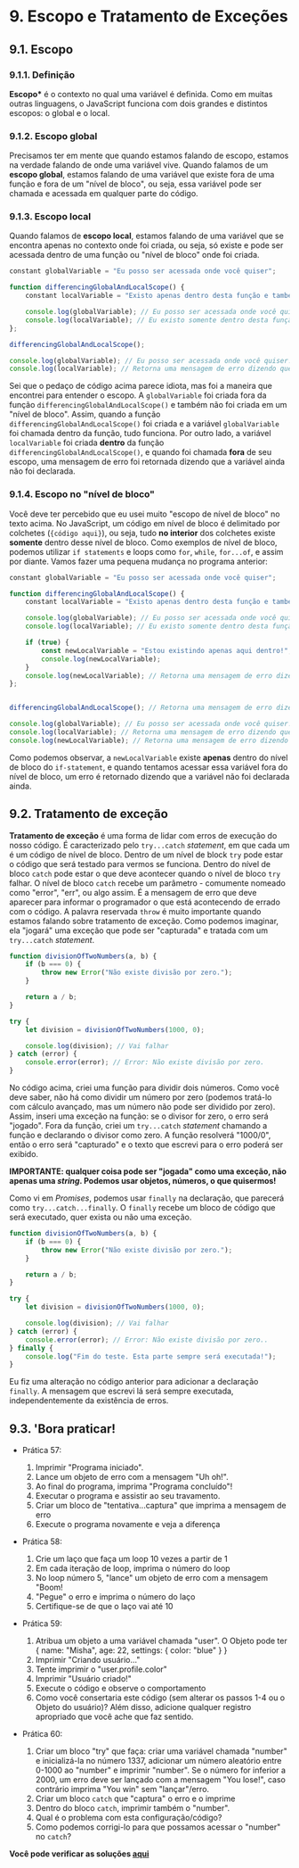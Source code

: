 # 9. Escopo e Tratamento de Exceções

## 9.1. Escopo

### 9.1.1. Definição

**Escopo\*** é o contexto no qual uma variável é definida. Como em muitas outras linguagens, o JavaScript funciona com dois grandes e distintos escopos: o global e o local.

### 9.1.2. Escopo global

Precisamos ter em mente que quando estamos falando de escopo, estamos na verdade falando de onde uma variável vive. Quando falamos de um **escopo global**, estamos falando de uma variável que existe fora de uma função e fora de um "nível de bloco", ou seja, essa variável pode ser chamada e acessada em qualquer parte do código.

### 9.1.3. Escopo local

Quando falamos de **escopo local**, estamos falando de uma variável que se encontra apenas no contexto onde foi criada, ou seja, só existe e pode ser acessada dentro de uma função ou "nível de bloco" onde foi criada.

```javascript
constant globalVariable = "Eu posso ser acessada onde você quiser";

function differencingGlobalAndLocalScope() {
    constant localVariable = "Existo apenas dentro desta função e também posso ser chamada apenas dentro desta função";

    console.log(globalVariable); // Eu posso ser acessada onde você quiser!
    console.log(localVariable); // Eu existo somente dentro desta função e também posso ser chamada somente dentro desta função!
};

differencingGlobalAndLocalScope();

console.log(globalVariable); // Eu posso ser acessada onde você quiser!
console.log(localVariable); // Retorna uma mensagem de erro dizendo que a variável ainda não foi declarada
```

Sei que o pedaço de código acima parece idiota, mas foi a maneira que encontrei para entender o escopo. A `globalVariable` foi criada fora da função `differencingGlobalAndLocalScope()` e também não foi criada em um "nível de bloco". Assim, quando a função `differencingGlobalAndLocalScope()` foi criada e a variável `globalVariable` foi chamada dentro da função, tudo funciona. Por outro lado, a variável `localVariable` foi criada **dentro** da função `differencingGlobalAndLocalScope()`, e quando foi chamada **fora** de seu escopo, uma mensagem de erro foi retornada dizendo que a variável ainda não foi declarada.

### 9.1.4. Escopo no "nível de bloco"

Você deve ter percebido que eu usei muito "escopo de nível de bloco" no texto acima. No JavaScript, um código em nível de bloco é delimitado por colchetes (`{código aqui}`), ou seja, tudo **no interior** dos colchetes existe **somente** dentro desse nível de bloco. Como exemplos de nível de bloco, podemos utilizar `if statements` e loops como `for`, `while`, `for...of`, e assim por diante.
Vamos fazer uma pequena mudança no programa anterior:

```javascript
constant globalVariable = "Eu posso ser acessada onde você quiser";

function differencingGlobalAndLocalScope() {
    constant localVariable = "Existo apenas dentro desta função e também posso ser chamada apenas dentro desta função";

    console.log(globalVariable); // Eu posso ser acessada onde você quiser!
    console.log(localVariable); // Eu existo somente dentro desta função e também posso ser chamada somente dentro desta função!

    if (true) {
        const newLocalVariable = "Estou existindo apenas aqui dentro!";
        console.log(newLocalVariable);
    }
    console.log(newLocalVariable); // Retorna uma mensagem de erro dizendo que a variável não declarada ainda e o programa para
};


differencingGlobalAndLocalScope(); // Retorna uma mensagem de erro dizendo que a variável não foi declarada ainda e o programa para

console.log(globalVariable); // Eu posso ser acessada onde você quiser!
console.log(localVariable); // Retorna uma mensagem de erro dizendo que a variável não declarada ainda e o programa para
console.log(newLocalVariable); // Retorna uma mensagem de erro dizendo que a variável não declarada ainda e o programa para
```

Como podemos observar, a `newLocalVariable` existe **apenas** dentro do nível de bloco do `if-statement`, e quando tentamos acessar essa variável fora do nível de bloco, um erro é retornado dizendo que a variável não foi declarada ainda.

## 9.2. Tratamento de exceção

**Tratamento de exceção** é uma forma de lidar com erros de execução do nosso código. É caracterizado pelo `try...catch` _statement_, em que cada um é um código de nível de bloco.
Dentro de um nível de block `try` pode estar o código que será testado para vermos se funciona. Dentro do nível de bloco `catch` pode estar o que deve acontecer quando o nível de bloco `try` falhar. O nível de bloco `catch` recebe um parâmetro - comumente nomeado como "error", "err", ou algo assim. É a mensagem de erro que deve aparecer para informar o programador o que está acontecendo de errado com o código.
A palavra reservada `throw` é muito importante quando estamos falando sobre tratamento de exceção. Como podemos imaginar, ela "jogará" uma exceção que pode ser "capturada" e tratada com um `try...catch` _statement_.

```javascript
function divisionOfTwoNumbers(a, b) {
    if (b === 0) {
        throw new Error("Não existe divisão por zero.");
    }

    return a / b;
}

try {
    let division = divisionOfTwoNumbers(1000, 0);

    console.log(division); // Vai falhar
} catch (error) {
    console.error(error); // Error: Não existe divisão por zero.
}
```

No código acima, criei uma função para dividir dois números. Como você deve saber, não há como dividir um número por zero (podemos tratá-lo com cálculo avançado, mas um número não pode ser dividido por zero). Assim, inseri uma exceção na função: se o divisor for zero, o erro será "jogado". Fora da função, criei um `try...catch` _statement_ chamando a função e declarando o divisor como zero. A função resolverá "1000/0", então o erro será "capturado" e o texto que escrevi para o erro poderá ser exibido.

**IMPORTANTE: qualquer coisa pode ser "jogada" como uma exceção, não apenas uma _string_. Podemos usar objetos, números, o que quisermos!**

Como vi em _Promises_, podemos usar `finally` na declaração, que parecerá como `try...catch...finally`. O `finally` recebe um bloco de código que será executado, quer exista ou não uma exceção.

```javascript
function divisionOfTwoNumbers(a, b) {
    if (b === 0) {
        throw new Error("Não existe divisão por zero.");
    }

    return a / b;
}

try {
    let division = divisionOfTwoNumbers(1000, 0);

    console.log(division); // Vai falhar
} catch (error) {
    console.error(error); // Error: Não existe divisão por zero..
} finally {
    console.log("Fim do teste. Esta parte sempre será executada!");
}
```

Eu fiz uma alteração no código anterior para adicionar a declaração `finally`. A mensagem que escrevi lá será sempre executada, independentemente da existência de erros.

## 9.3. **'Bora praticar!**

-   Prática 57:

    1. Imprimir "Programa iniciado".
    2. Lance um objeto de erro com a mensagem "Uh oh!".
    3. Ao final do programa, imprima "Programa concluído"!
    4. Executar o programa e assistir ao seu travamento.
    5. Criar um bloco de "tentativa...captura" que imprima a mensagem de erro
    6. Execute o programa novamente e veja a diferença

-   Prática 58:

    1. Crie um laço que faça um loop 10 vezes a partir de 1
    2. Em cada iteração de loop, imprima o número do loop
    3. No loop número 5, "lance" um objeto de erro com a mensagem "Boom!
    4. "Pegue" o erro e imprima o número do laço
    5. Certifique-se de que o laço vai até 10

-   Prática 59:

    1. Atribua um objeto a uma variável chamada "user". O Objeto pode ter { name: "Misha", age: 22, settings: { color: "blue" } }
    2. Imprimir "Criando usuário..."
    3. Tente imprimir o "user.profile.color"
    4. Imprimir "Usuário criado!"
    5. Execute o código e observe o comportamento
    6. Como você consertaria este código (sem alterar os passos 1-4 ou o Objeto do usuário)? Além disso, adicione qualquer registro apropriado que você ache que faz sentido.

-   Prática 60:
    1. Criar um bloco "try" que faça: criar uma variável chamada "number" e inicializá-la no número 1337, adicionar um número aleatório entre 0-1000 ao "number" e imprimir "number". Se o número for inferior a 2000, um erro deve ser lançado com a mensagem "You lose!", caso contrário imprima "You win" sem "lançar"/erro.
    2. Criar um bloco `catch` que "captura" o erro e o imprime
    3. Dentro do bloco `catch`, imprimir também o "number".
    4. Qual é o problema com esta configuração/código?
    5. Como podemos corrigi-lo para que possamos acessar o "number" no `catch`?

**Você pode verificar as soluções [aqui](/pt-br/js/praticando/p00-p96/)**
